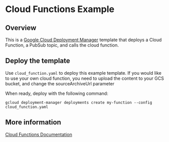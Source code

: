# Cloud Functions Example

## Overview

This is a [Google Cloud Deployment
Manager](https://cloud.google.com/deployment-manager/overview) template that
deploys a Cloud Function, a PubSub topic, and calls the cloud function.

## Deploy the template

Use `cloud_function.yaml` to deploy this example template. If you would like to
use your own cloud function, you need to upload the content to your GCS bucket,
and change the sourceArchiveUrl parameter

When ready, deploy with the following command:

    gcloud deployment-manager deployments create my-function --config cloud_function.yaml

## More information

[Cloud Functions Documentation](https://cloud.google.com/functions/docs/)
